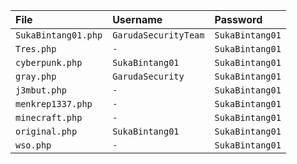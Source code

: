 | File                  | Username                  | Password                  |
| :-------------------- | :------------------------ | :------------------------ |
| `SukaBintang01.php`   | `GarudaSecurityTeam`      | `SukaBintang01`           |
| `Tres.php`            | `-`                       | `SukaBintang01`           |
| `cyberpunk.php`       | `SukaBintang01`           | `SukaBintang01`           |
| `gray.php`            | `GarudaSecurity`          | `SukaBintang01`           |
| `j3mbut.php`          | `-`                       | `SukaBintang01`           |
| `menkrep1337.php`     | `-`                       | `SukaBintang01`           |
| `minecraft.php`       | `-`                       | `SukaBintang01`           |
| `original.php`        | `SukaBintang01`           | `SukaBintang01`           |
| `wso.php`             | `-`                       | `SukaBintang01`           |
